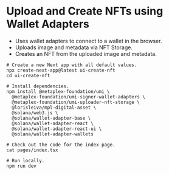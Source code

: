 # Upload and Create NFTs using Wallet Adapters

- Uses wallet adapters to connect to a wallet in the browser.
- Uploads image and metadata via NFT Storage.
- Creates an NFT from the uploaded image and metadata.

```shell
# Create a new Next app with all default values.
npx create-next-app@latest ui-create-nft
cd ui-create-nft

# Install dependencies.
npm install @metaplex-foundation/umi \
  @metaplex-foundation/umi-signer-wallet-adapters \
  @metaplex-foundation/umi-uploader-nft-storage \
  @lorisleiva/mpl-digital-asset \
  @solana/web3.js \
  @solana/wallet-adapter-base \
  @solana/wallet-adapter-react \
  @solana/wallet-adapter-react-ui \
  @solana/wallet-adapter-wallets

# Check out the code for the index page.
cat pages/index.tsx

# Run locally.
npm run dev
```
